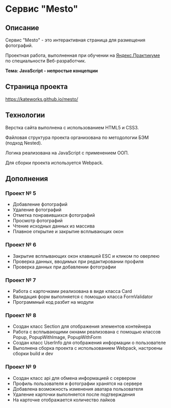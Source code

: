 # Сервис "Mesto"

## Описание

Сервис "Mesto" - это интерактивная страница для размещения фотографий.

Проектная работа, выполненная при обучении на [Яндекс.Практикуме](https://praktikum.yandex.ru/)
по специальности Веб-разработчик.

**Тема: JavaScript - непростые концепции**


## Страница проекта

https://kateworks.github.io/mesto/


## Технологии

Верстка сайта выполнена с использованием HTML5 и CSS3.

Файловая структура проекта организована по методологии БЭМ (подход Nested).

Логика реализована на JavaScript с применением ООП.

Для сборки проекта используется Webpack.


## Дополнения

### Проект № 5

* Добавление фотографий
* Удаление фотографий
* Отметка понравившихся фотографий
* Просмотр фотографий
* Чтение исходных данных из массива
* Плавное открытие и закрытие всплывающих окон

### Проект № 6

* Закрытие всплывающих окон клавишей ESC и кликом по оверлею
* Проверка данных, вводимых при редактировании профиля
* Проверка данных при добавлении фотографии

### Проект № 7

* Работа с карточками реализована в виде класса Card
* Валидация форм выполняется с помощью класса FormValidator
* Программный код разбит на модули

### Проект № 8

* Создан класс Section для отображения элементов контейнера
* Работа с всплывающими окнами реализована с помощью
  классов Popup, PopupWithImage, PopupWithForm
* Создан класс UserInfo для отображения информации о пользователе
* Выполнена сборка проекта с использованием Webpack,
  настроены сборки build и dev

### Проект № 9

* Создан класс api для обмена информацией с сервером
* Профиль пользователя и фотографии хранятся на сервере
* Добавлена возможность изменения аватара пользователя
* Удаление карточки выполняется после подтверждения
* На карточке отображается количество лайков

